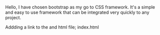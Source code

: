 Hello, 
I have chosen bootstrap as my go to CSS framework.
It's a simple and easy to use framework that can be integrated very quickly to any project.

Addding a link to the and html file; 
index.html